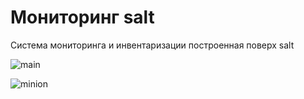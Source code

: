 # Мониторинг salt

Система мониторинга и инвентаризации построенная поверх salt

![main](https://user-images.githubusercontent.com/66483307/113581837-54c93080-9630-11eb-8dd4-2d01d4291b53.png)

![minion](https://user-images.githubusercontent.com/66483307/113581924-74605900-9630-11eb-8491-11c7aee56d47.png)
